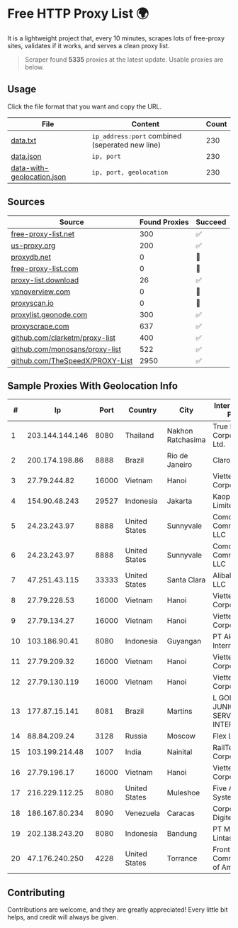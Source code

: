 
# Free HTTP Proxy List 🌍

It is a lightweight project that, every 10 minutes, scrapes lots of free-proxy sites, validates if it works, and serves a clean proxy list.


> Scraper found **5335** proxies at the latest update. Usable proxies are below.

## Usage

Click the file format that you want and copy the URL.


|File|Content|Count|
|----|-------|-----|
|[data.txt](https://raw.githubusercontent.com/themiralay/Proxy-List-World/master/data.txt)|`ip_address:port` combined (seperated new line)|230|
|[data.json](https://raw.githubusercontent.com/themiralay/Proxy-List-World/master/data.json)|`ip, port`|230|
|[data-with-geolocation.json](https://raw.githubusercontent.com/themiralay/Proxy-List-World/master/data-with-geolocation.json)|`ip, port, geolocation`|230|

## Sources

|Source|Found Proxies|Succeed|
|------|-------------|-------|
|[free-proxy-list.net](https://free-proxy-list.net)|300|✅|
|[us-proxy.org](https://www.us-proxy.org)|200|✅|
|[proxydb.net](http://proxydb.net)|0|🚫|
|[free-proxy-list.com](https://free-proxy-list.com/?page=&port=&type%5B%5D=http&type%5B%5D=https&up_time=0&search=Search)|0|🚫|
|[proxy-list.download](https://www.proxy-list.download/HTTP)|26|✅|
|[vpnoverview.com](https://vpnoverview.com/privacy/anonymous-browsing/free-proxy-servers)|0|🚫|
|[proxyscan.io](https://www.proxyscan.io)|0|🚫|
|[proxylist.geonode.com](https://proxylist.geonode.com/api/proxy-list?limit=300&page=1&sort_by=lastChecked&sort_type=desc&protocols=http,https)|300|✅|
|[proxyscrape.com](https://api.proxyscrape.com/v2/?request=displayproxies&protocol=http&timeout=10000&country=all&ssl=all&anonymity=all)|637|✅|
|[github.com/clarketm/proxy-list](https://raw.githubusercontent.com/clarketm/proxy-list/master/proxy-list-raw.txt)|400|✅|
|[github.com/monosans/proxy-list](https://raw.githubusercontent.com/monosans/proxy-list/main/proxies/http.txt)|522|✅|
|[github.com/TheSpeedX/PROXY-List](https://raw.githubusercontent.com/TheSpeedX/PROXY-List/master/http.txt)|2950|✅|


## Sample Proxies With Geolocation Info

|#|Ip|Port|Country|City|Internet Service Provider|
|-|--|----|-------|----|-------------------------|
|1|203.144.144.146|8080|Thailand|Nakhon Ratchasima|True Internet Corporation CO. Ltd.|
|2|200.174.198.86|8888|Brazil|Rio de Janeiro|Claro S.A|
|3|27.79.244.82|16000|Vietnam|Hanoi|Viettel Corporation|
|4|154.90.48.243|29527|Indonesia|Jakarta|Kaopu Cloud HK Limited|
|5|24.23.243.97|8888|United States|Sunnyvale|Comcast Cable Communications, LLC|
|6|24.23.243.97|8888|United States|Sunnyvale|Comcast Cable Communications, LLC|
|7|47.251.43.115|33333|United States|Santa Clara|Alibaba Cloud LLC|
|8|27.79.228.53|16000|Vietnam|Hanoi|Viettel Corporation|
|9|27.79.134.27|16000|Vietnam|Hanoi|Viettel Corporation|
|10|103.186.90.41|8080|Indonesia|Guyangan|PT Akses Data Internusa|
|11|27.79.209.32|16000|Vietnam|Hanoi|Viettel Corporation|
|12|27.79.130.119|16000|Vietnam|Hanoi|Viettel Corporation|
|13|177.87.15.141|8081|Brazil|Martins|L GONZAGA JUNIOR SERVICOS DE INTERNET - ME|
|14|88.84.209.24|3128|Russia|Moscow|Flex Ltd.|
|15|103.199.214.48|1007|India|Nainital|RailTel Corporation|
|16|27.79.196.17|16000|Vietnam|Hanoi|Viettel Corporation|
|17|216.229.112.25|8080|United States|Muleshoe|Five Area Systems, LLC|
|18|186.167.80.234|8090|Venezuela|Caracas|Corporacion Digitel C.A|
|19|202.138.243.20|8080|Indonesia|Bandung|PT Melvar Lintasnusa|
|20|47.176.240.250|4228|United States|Torrance|Frontier Communications of America, Inc.|



## Contributing

Contributions are welcome, and they are greatly appreciated! Every
little bit helps, and credit will always be given.

